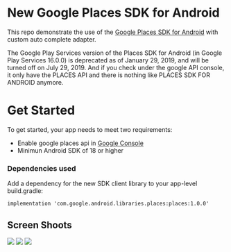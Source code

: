 # New Google Places SDK for Android

This repo demonstrate the use of the [Google Places SDK for Android][google] with custom auto complete adapter.

The Google Play Services version of the Places SDK for Android (in Google Play Services 16.0.0) is deprecated as of January 29, 2019, and will be turned off on July 29, 2019. And if you check under the google API console, it only have the PLACES API and there is nothing like PLACES SDK FOR ANDROID anymore.

# Get Started
To get started, your app needs to meet two requirements:
- Enable google places api in [Google Console][console-google]
- Minimun Android SDK of 18 or higher

### Dependencies used
Add a dependency for the new SDK client library to your app-level build.gradle:

    implementation 'com.google.android.libraries.places:places:1.0.0'

## Screen Shoots
<img src="./images/1.png" width=“400”/>
<img src="./images/2.png" width=“400”/>
<img src="./images/3.png" width=“400”/>

[google]: <https://developers.google.com/places/android-sdk/intro>
[simple-google]: <https://github.com/googlemaps/android-places-demos>
[console-google]: <https://console.cloud.google.com>
